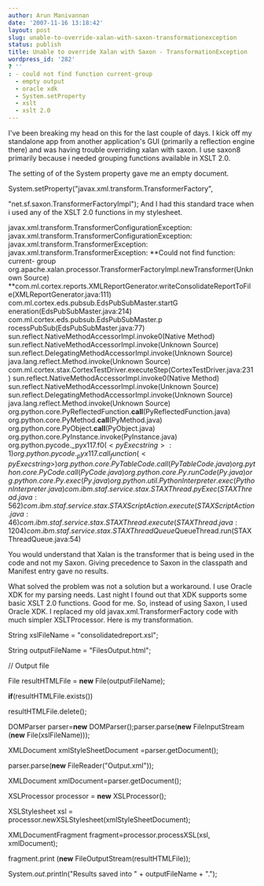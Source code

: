 ```yaml
---
author: Arun Manivannan
date: '2007-11-16 13:18:42'
layout: post
slug: unable-to-override-xalan-with-saxon-transformationexception
status: publish
title: Unable to override Xalan with Saxon - TransformationException
wordpress_id: '282'
? ''
: - could not find function current-group
  - empty output
  - oracle xdk
  - System.setProperty
  - xslt
  - xslt 2.0
---
```


I've been breaking my head on this for the last couple of days. I kick off my
standalone app from another application's GUI (primarily a reflection engine
there) and was having trouble overriding xalan with saxon. I use saxon8
primarily because i needed grouping functions available in XSLT 2.0.

The setting of of the System property gave me an empty document.

System.setProperty("javax.xml.transform.TransformerFactory",

"net.sf.saxon.TransformerFactoryImpl"); And I had this standard trace when i
used any of the XSLT 2.0 functions in my stylesheet.

javax.xml.transform.TransformerConfigurationException:
javax.xml.transform.TransformerConfigurationException:
javax.xml.transform.TransformerException:
javax.xml.transform.TransformerException: **Could not find function: current-
group org.apache.xalan.processor.TransformerFactoryImpl.newTransformer(Unknown
Source) **com.ml.cortex.reports.XMLReportGenerator.writeConsolidateReportToFil
e(XMLReportGenerator.java:111) com.ml.cortex.eds.pubsub.EdsPubSubMaster.startG
eneration(EdsPubSubMaster.java:214) com.ml.cortex.eds.pubsub.EdsPubSubMaster.p
rocessPubSub(EdsPubSubMaster.java:77)
sun.reflect.NativeMethodAccessorImpl.invoke0(Native Method)
sun.reflect.NativeMethodAccessorImpl.invoke(Unknown Source)
sun.reflect.DelegatingMethodAccessorImpl.invoke(Unknown Source)
java.lang.reflect.Method.invoke(Unknown Source)
com.ml.cortex.stax.CortexTestDriver.executeStep(CortexTestDriver.java:231)
sun.reflect.NativeMethodAccessorImpl.invoke0(Native Method)
sun.reflect.NativeMethodAccessorImpl.invoke(Unknown Source)
sun.reflect.DelegatingMethodAccessorImpl.invoke(Unknown Source)
java.lang.reflect.Method.invoke(Unknown Source)
org.python.core.PyReflectedFunction.__call__(PyReflectedFunction.java)
org.python.core.PyMethod.__call__(PyMethod.java)
org.python.core.PyObject.__call__(PyObject.java)
org.python.core.PyInstance.invoke(PyInstance.java)
org.python.pycode._pyx117.f$0(<pyExec string>:1)
org.python.pycode._pyx117.call_function(<pyExec string>)
org.python.core.PyTableCode.call(PyTableCode.java)
org.python.core.PyCode.call(PyCode.java) org.python.core.Py.runCode(Py.java)
org.python.core.Py.exec(Py.java)
org.python.util.PythonInterpreter.exec(PythonInterpreter.java)
com.ibm.staf.service.stax.STAXThread.pyExec(STAXThread.java:562)
com.ibm.staf.service.stax.STAXScriptAction.execute(STAXScriptAction.java:46)
com.ibm.staf.service.stax.STAXThread.execute(STAXThread.java:1204) com.ibm.sta
f.service.stax.STAXThreadQueue$QueueThread.run(STAXThreadQueue.java:54)

You would understand that Xalan is the transformer that is being used in the
code and not my Saxon. Giving precedence to Saxon in the classpath and
Manifest entry gave no results.

What solved the problem was not a solution but a workaround. I use Oracle XDK
for my parsing needs. Last night I found out that XDK supports some basic XSLT
2.0 functions. Good for me. So, instead of using Saxon, I used Oracle XDK. I
replaced my old javax.xml.TransformerFactory code with much simpler
XSLTProcessor. Here is my transformation.

String xslFileName = "consolidatedreport.xsl";


String outputFileName = "FilesOutput.html";


// Output file


File resultHTMLFile = **new** File(outputFileName);



**if**(resultHTMLFile.exists())

resultHTMLFile.delete();



DOMParser parser=**new** DOMParser();parser.parse(**new** FileInputStream
(**new** File(xslFileName)));

XMLDocument xmlStyleSheetDocument =parser.getDocument();



parser.parse(**new** FileReader("Output.xml"));

XMLDocument xmlDocument=parser.getDocument();



XSLProcessor processor = **new** XSLProcessor();

XSLStylesheet xsl = processor.newXSLStylesheet(xmlStyleSheetDocument);


XMLDocumentFragment fragment=processor.processXSL(xsl, xmlDocument);


fragment.print (**new** FileOutputStream(resultHTMLFile));


System._out_.println("Results saved into " + outputFileName + ".");

